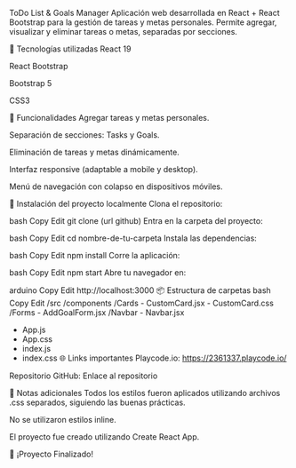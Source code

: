 ToDo List & Goals Manager
Aplicación web desarrollada en React + React Bootstrap para la gestión de tareas y metas personales.
Permite agregar, visualizar y eliminar tareas o metas, separadas por secciones.

🚀 Tecnologías utilizadas
React 19

React Bootstrap

Bootstrap 5

CSS3

🎯 Funcionalidades
Agregar tareas y metas personales.

Separación de secciones: Tasks y Goals.

Eliminación de tareas y metas dinámicamente.

Interfaz responsive (adaptable a mobile y desktop).

Menú de navegación con colapso en dispositivos móviles.

📂 Instalación del proyecto localmente
Clona el repositorio:

bash
Copy
Edit
git clone (url github)
Entra en la carpeta del proyecto:

bash
Copy
Edit
cd nombre-de-tu-carpeta
Instala las dependencias:

bash
Copy
Edit
npm install
Corre la aplicación:

bash
Copy
Edit
npm start
Abre tu navegador en:

arduino
Copy
Edit
http://localhost:3000
📦 Estructura de carpetas
bash
Copy
Edit
/src
  /components
    /Cards
      - CustomCard.jsx
      - CustomCard.css
    /Forms
      - AddGoalForm.jsx
    /Navbar
      - Navbar.jsx
  - App.js
  - App.css
  - index.js
  - index.css
🌐 Links importantes
Playcode.io: https://2361337.playcode.io/

Repositorio GitHub: Enlace al repositorio


📜 Notas adicionales
Todos los estilos fueron aplicados utilizando archivos .css separados, siguiendo las buenas prácticas.

No se utilizaron estilos inline.

El proyecto fue creado utilizando Create React App.

🎉 ¡Proyecto Finalizado!